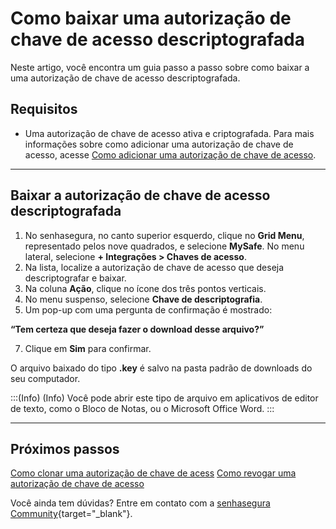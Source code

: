 # Como baixar uma autorização de chave de acesso descriptografada

Neste artigo, você encontra um guia passo a passo sobre como baixar a uma autorização de chave de acesso descriptografada.

## Requisitos

* Uma autorização de chave de acesso ativa e criptografada. Para mais informações sobre como adicionar uma autorização de chave de acesso, acesse [Como adicionar uma autorização de chave de acesso](/v3-32/docs/pt/mysafe-how-to-add-an-access-key-authorization).

***
## Baixar a autorização de chave de acesso descriptografada

1. No senhasegura, no canto superior esquerdo, clique no **Grid Menu**, representado pelos nove quadrados, e selecione **MySafe**.
No menu lateral, selecione **+ Integrações > Chaves de acesso**.
3. Na lista, localize a autorização de chave de acesso que deseja descriptografar e baixar.
4. Na coluna **Ação**, clique no ícone dos três pontos verticais.
5. No menu suspenso, selecione **Chave de descriptografia**.
6. Um pop-up com uma pergunta de confirmação é mostrado: 

**“Tem certeza que deseja fazer o download desse arquivo?”**

7. Clique em **Sim** para confirmar.


O arquivo baixado do tipo **.key** é salvo na pasta padrão de downloads do seu computador.

:::(Info) (Info)
Você pode abrir este tipo de arquivo em aplicativos de editor de texto, como o Bloco de Notas, ou o Microsoft Office Word.
:::
***
## Próximos passos
[Como clonar uma autorização de chave de acess](/v3-32/docs/pt/mysafe-how-to-clone-an-access-key-authorization)
[Como revogar uma autorização de chave de acesso](/v3-32/docs/pt/mysafe-how-to-revoke-an-access-key-authorization)

Você ainda tem dúvidas? Entre em contato com a [senhasegura Community](https://community.senhasegura.io/){target="_blank"}.